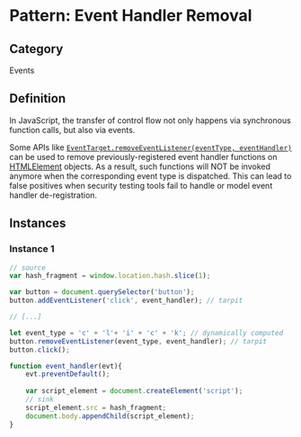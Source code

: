 # Pattern: Event Handler Removal

## Category
Events

## Definition
In JavaScript, the transfer of control flow not only happens via synchronous function calls, but also via events.

Some APIs like [`EventTarget.removeEventListener(eventType, eventHandler)`](https://developer.mozilla.org/en-US/docs/Web/API/EventTarget/removeEventListener) can be used to remove previously-registered event handler functions on [HTMLElement](https://developer.mozilla.org/en-US/docs/Web/API/HTMLElement) objects. As a result, such functions will NOT be invoked anymore when the corresponding event type is dispatched. This can lead to false positives when security testing tools fail to handle or model event handler de-registration. 


## Instances

### Instance 1

```js
// source
var hash_fragment = window.location.hash.slice(1);

var button = document.querySelector('button');
button.addEventListener('click', event_handler); // tarpit

// [...]

let event_type = 'c' + 'l'+ 'i' + 'c' + 'k'; // dynamically computed
button.removeEventListener(event_type, event_handler); // tarpit
button.click();

function event_handler(evt){
    evt.preventDefault();
    
    var script_element = document.createElement('script');
    // sink
    script_element.src = hash_fragment;
    document.body.appendChild(script_element);
}
```

